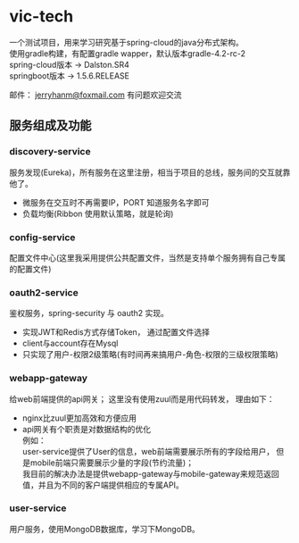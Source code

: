# vic-tech
  一个测试项目，用来学习研究基于spring-cloud的java分布式架构。<br />
  使用gradle构建，有配置gradle wapper，默认版本gradle-4.2-rc-2<br />
  spring-cloud版本 -> Dalston.SR4  <br />
  springboot版本 -> 1.5.6.RELEASE  <br />
  
  邮件： jerryhanm@foxmail.com 有问题欢迎交流

## 服务组成及功能

### discovery-service

  服务发现(Eureka)，所有服务在这里注册，相当于项目的总线，服务间的交互就靠他了。
  
  * 微服务在交互时不再需要IP，PORT 知道服务名字即可
  * 负载均衡(Ribbon 使用默认策略，就是轮询)

### config-service
  配置文件中心(这里我采用提供公共配置文件，当然是支持单个服务拥有自己专属的配置文件)

### oauth2-service
  鉴权服务，spring-security 与 oauth2 实现。
  
  * 实现JWT和Redis方式存储Token， 通过配置文件选择
  * client与account存在Mysql
  * 只实现了用户-权限2级策略(有时间再来搞用户-角色-权限的三级权限策略)

### webapp-gateway
  给web前端提供的api网关； 这里没有使用zuul而是用代码转发， 理由如下：
  * nginx比zuul更加高效和方便应用
  * api网关有个职责是对数据结构的优化 <br />
    例如：<br />
    user-service提供了User的信息，web前端需要展示所有的字段给用户， 但是mobile前端只需要展示少量的字段(节约流量)；<br />
    我目前的解决办法是提供webapp-gateway与mobile-gateway来规范返回值，并且为不同的客户端提供相应的专属API。

### user-service
  用户服务，使用MongoDB数据库，学习下MongoDB。
